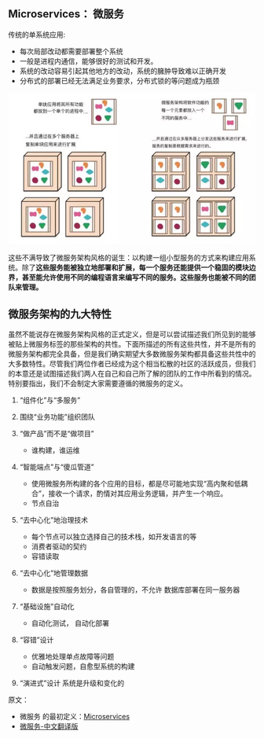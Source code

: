 


## Microservices： 微服务



传统的单系统应用:

+ 每次局部改动都需要部署整个系统
+ 一般是进程内通信，能够很好的测试和开发。
+ 系统的改动容易引起其他地方的改动，系统的臃肿导致难以正确开发
+ 分布式的部署已经无法满足业务要求，分布式锁的等问题成为瓶颈



![](.images/Microservices/2019-03-12-10-09-45.png)


这些不满导致了微服务架构风格的诞生：以构建一组小型服务的方式来构建应用系统。除了**这些服务能被独立地部署和扩展，每一个服务还能提供一个稳固的模块边界，甚至能允许使用不同的编程语言来编写不同的服务。这些服务也能被不同的团队来管理。**




## 微服务架构的九大特性


虽然不能说存在微服务架构风格的正式定义，但是可以尝试描述我们所见到的能够被贴上微服务标签的那些架构的共性。下面所描述的所有这些共性，并不是所有的微服务架构都完全具备，但是我们确实期望大多数微服务架构都具备这些共性中的大多数特性。尽管我们两位作者已经成为这个相当松散的社区的活跃成员，但我们的本意还是试图描述我们两人在自己和自己所了解的团队的工作中所看到的情况。特别要指出，我们不会制定大家需要遵循的微服务的定义。





1. “组件化”与“多服务”
2. 围绕“业务功能”组织团队
3. “做产品”而不是“做项目”
    + 谁构建，谁运维

4. “智能端点”与“傻瓜管道”
    + 使用微服务所构建的各个应用的目标，都是尽可能地实现“高内聚和低耦合”，接收一个请求，酌情对其应用业务逻辑，并产生一个响应。
    + 节点自治

5. “去中心化”地治理技术
    + 每个节点可以独立选择自己的技术栈，如开发语言的等
    + 消费者驱动的契约
    + 容错读取
6. “去中心化”地管理数据
    + 数据是按照服务划分，各自管理的，不允许 数据库部署在同一服务器
7. “基础设施”自动化
    + 自动化测试， 自动化部署
8. “容错”设计
    + 优雅地处理单点故障等问题
    + 自动触发问题，自愈型系统的构建
9. “演进式”设计
    系统是升级和变化的



原文：



+ 微服务 的最初定义：[Microservices](https://martinfowler.com/articles/microservices.html)
+ [微服务-中文翻译版](https://mp.weixin.qq.com/s?__biz=MjM5MjEwNTEzOQ==&mid=401500724&idx=1&sn=4e42fa2ffcd5732ae044fe6a387a1cc3#rd)


